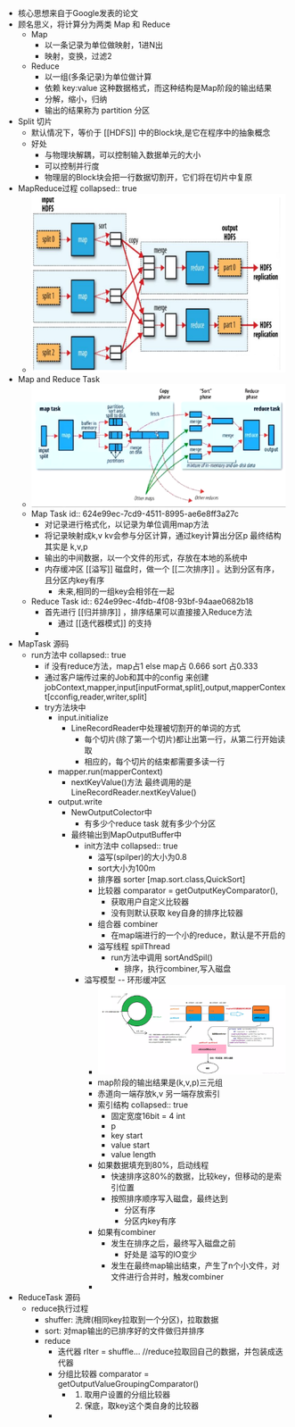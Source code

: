 - 核心思想来自于Google发表的论文
- 顾名思义，将计算分为两类 Map 和 Reduce
	- Map
		- 以一条记录为单位做映射，1进N出
		- 映射，变换，过滤2
	- Reduce
		- 以一组(多条记录)为单位做计算
		- 依赖 key:value 这种数据格式，而这种结构是Map阶段的输出结果
		- 分解，缩小，归纳
		- 输出的结果称为 partition 分区
- Split 切片
	- 默认情况下，等价于 [[HDFS]] 中的Block块,是它在程序中的抽象概念
	- 好处
		- 与物理块解耦，可以控制输入数据单元的大小
		- 可以控制并行度
		- 物理层的Block块会把一行数据切割开，它们将在切片中复原
- MapReduce过程
collapsed:: true
	- ![image.png](../assets/image_1648367835052_0.png)
- Map and Reduce Task
	- ![image.png](../assets/image_1648367900422_0.png)
	- Map Task
	  id:: 624e99ec-7cd9-4511-8995-ae6e8ff3a27c
		- 对记录进行格式化，以记录为单位调用map方法
		- 将记录映射成k,v kv会参与分区计算，通过key计算出分区p 最终结构其实是 k,v,p
		- 输出的中间数据，以一个文件的形式，存放在本地的系统中
		- 内存缓冲区 [[溢写]] 磁盘时，做一个 [[二次排序]] 。达到分区有序，且分区内key有序
			- 未来,相同的一组key会相邻在一起
	- Reduce Task
	  id:: 624e99ec-4fdb-4f08-93bf-94aae0682b18
		- 首先进行 [[归并排序]] ，排序结果可以直接接入Reduce方法
			- 通过 [[迭代器模式]] 的支持
		-
- MapTask 源码
	- run方法中
collapsed:: true
		- if 没有reduce方法，map占1 else map占 0.666 sort 占0.333
		- 通过客户端传过来的Job和其中的config 来创建 jobContext,mapper,input[inputFormat,split],output,mapperContext[cconfig,reader,writer,split]
		- try方法块中
			- input.initialize
				- LineRecordReader中处理被切割开的单词的方式
					- 每个切片(除了第一个切片)都让出第一行，从第二行开始读取
					- 相应的，每个切片的结束都需要多读一行
			- mapper.run(mapperContext)
				- nextKeyValue()方法 最终调用的是LineRecordReader.nextKeyValue()
			- output.write
				- NewOutputColector中
					- 有多少个reduce task 就有多少个分区
				- 最终输出到MapOutputBuffer中
					- init方法中
collapsed:: true
						- 溢写(spilper)的大小为0.8
						- sort大小为100m
						- 排序器 sorter [map.sort.class,QuickSort]
						- 比较器 comparator = getOutputKeyComparator(),
							- 获取用户自定义比较器
							- 没有则默认获取 key自身的排序比较器
						- 组合器 combiner
							- 在map端进行的一个小的reduce，默认是不开启的
						- 溢写线程 spilThread
							- run方法中调用 sortAndSpil()
								- 排序，执行combiner,写入磁盘
					- 溢写模型 -- 环形缓冲区
						- ![image.png](../assets/MR_环形缓冲区.png)
						- map阶段的输出结果是(k,v,p)三元组
						- 赤道向一端存放k,v 另一端存放索引
						- 索引结构
collapsed:: true
							- 固定宽度16bit = 4 int
							- p
							- key start
							- value start
							- value length
						- 如果数据填充到80%，启动线程
							- 快速排序这80%的数据，比较key，但移动的是索引位置
							- 按照排序顺序写入磁盘，最终达到
								- 分区有序
								- 分区内key有序
						- 如果有combiner
							- 发生在排序之后，最终写入磁盘之前
								- 好处是 溢写的IO变少
							- 发生在最终map输出结束，产生了n个小文件，对文件进行合并时，触发combiner
						-
- ReduceTask 源码
	- reduce执行过程
		- shuffer: 洗牌(相同key拉取到一个分区)，拉取数据
		- sort:  对map输出的已排序好的文件做归并排序
		- reduce
			- 迭代器 rIter = shuffle... //reduce拉取回自己的数据，并包装成迭代器
			- 分组比较器 comparator = getOutputValueGroupingComparator()
				- 1. 取用户设置的分组比较器
				  2. 保底，取key这个类自身的比较器
			-